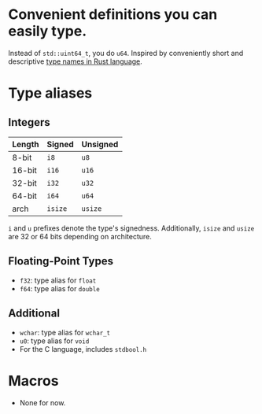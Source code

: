 # Convenient definitions you can easily type. 

Instead of `std::uint64_t`, you do `u64`. Inspired by conveniently short and descriptive [type names in Rust language](https://doc.rust-lang.org/book/ch03-02-data-types.html).

# Type aliases

## Integers

Length | Signed | Unsigned
------|----|---------------
8-bit | `i8` | `u8`
16-bit | `i16` | `u16`
32-bit | `i32` | `u32`
64-bit | `i64` | `u64`
arch | `isize` | `usize`

`i` and `u` prefixes denote the type's signedness. Additionally, `isize` and `usize` are 32 or 64 bits depending on architecture.

## Floating-Point Types

* `f32`: type alias for `float`
* `f64`: type alias for `double`

## Additional

* `wchar`: type alias for `wchar_t`
* `u0`: type alias for `void`
* For the C language, includes `stdbool.h`

# Macros

* None for now.